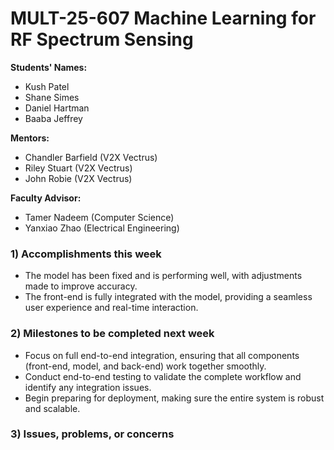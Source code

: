 # MULT-25-607 Machine Learning for RF Spectrum Sensing

**Students' Names:**

- Kush Patel
- Shane Simes
- Daniel Hartman
- Baaba Jeffrey

**Mentors:**

- Chandler Barfield (V2X Vectrus)
- Riley Stuart (V2X Vectrus)
- John Robie (V2X Vectrus)

**Faculty Advisor:**

- Tamer Nadeem (Computer Science)
- Yanxiao Zhao (Electrical Engineering)

### 1) **Accomplishments this week**

- The model has been fixed and is performing well, with adjustments made to improve accuracy.
- The front-end is fully integrated with the model, providing a seamless user experience and real-time interaction.

### 2) **Milestones to be completed next week**

- Focus on full end-to-end integration, ensuring that all components (front-end, model, and back-end) work together smoothly.
- Conduct end-to-end testing to validate the complete workflow and identify any integration issues.
- Begin preparing for deployment, making sure the entire system is robust and scalable.

### 3) **Issues, problems, or concerns**
